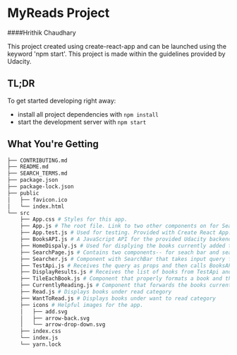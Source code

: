 # MyReads Project
####Hrithik Chaudhary

This project created using create-react-app and can be launched using the keyword 'npm start'.
This project is made within the guidelines provided by Udacity.
## TL;DR

To get started developing right away:

* install all project dependencies with `npm install`
* start the development server with `npm start`

## What You're Getting
```bash
├── CONTRIBUTING.md
├── README.md
├── SEARCH_TERMS.md
├── package.json
├── package-lock.json
├── public
│   ├── favicon.ico
│   └── index.html
└── src
    ├── App.css # Styles for this app.
    ├── App.js # The root file. Link to two other components on for SearchPage and HomePage. By default, the app calls HomePage component.
    ├── App.test.js # Used for testing. Provided with Create React App.
    ├── BooksAPI.js # A JavaScript API for the provided Udacity backend.
    ├── HomeDispaly.js # Used for displying the books currently added to the catalog
    ├── SearchPage.js # Contains two components-- for seach bar and search contents
    ├── Searcher.js # Component with SearchBar that takes input query from user and sends it back to SearchPage
    ├── TestApi.js # Receives the query as props and then calls BooksAPI and gets books matching the query
    ├── DisplayResults.js # Receives the list of books from TestApi and then processes them for display
    ├── TileEachBook.js # Component that properly formats a book and then displays it on the screen
    ├── CurrentlyReading.js # Component that forwards the books currently in catalog and under currently Reading category.
    ├── Read.js # Displays books under read category
    ├── WantToRead.js # Displays books under want to read category
    ├── icons # Helpful images for the app.
    │   ├── add.svg
    │   ├── arrow-back.svg
    │   └── arrow-drop-down.svg
    ├── index.css
    └── index.js 
    └── yarn.lock
```
